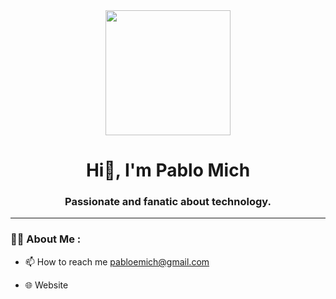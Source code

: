 <div id="header" align="center">
    <img src="https://i.giphy.com/media/v1.Y2lkPTc5MGI3NjExOWk1N2IweGgyY204N3MybHFvMG1xN3M0cXlmb21xcDMydTViczN5bCZlcD12MV9pbnRlcm5hbF9naWZfYnlfaWQmY3Q9cw/WFZvB7VIXBgiz3oDXE/giphy.gif" width="200"/>
    <h1 align="center">Hi👋, I'm Pablo Mich</h1>
    <h3 align="center">Passionate and fanatic about technology.</h3>
</div>

---

### 👨‍💻 About Me :

   - 📫 How to reach me pabloemich@gmail.com

   - 🌐 Website

